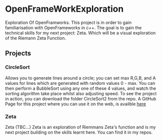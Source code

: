 # OpenFrameWorkExploration
 Exploration Of OpenFramworks.
 This project is in order to gain familiarisation with OpenFrameworks in c++.
 The goal is to gain the technical skills for my next project: Zeta. Which will be a visual exploration of the Riemann Zeta Function.

 ## Projects ##

 ### CircleSort ###
 
Allows you to generate lines around a circle; you can set max R,G,B, and A values for lines which are generated with random values 0 - max.
You can then perform a BubbleSort using any one of these 4 values, and watch the sorting algorithm take place whilst also adjusting speed.
To see the project in action, you can download the folder CircleSort2 from the repo.
A GitHub Page for this project where you can use it on the web, is availble [here](https://lambxx.github.io/OpenFrameWorkExploration/)


### Zeta ###
Zeta (TBC...)
Zeta is an exploration of Riemmans Zeta's function and is my next project building on the skills learnt here. You can find it in my repos.
